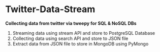 # Twitter-Data-Stream

**Collecting data from twitter via tweepy for SQL & NoSQL DBs**<br>

1. Streaming data using stream API and store to PostgreSQL Database<br>
2. Collecting data using search API and store to JSON file<br>
3. Extract data from JSON file to store in MongoDB using PyMongo<br>

